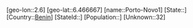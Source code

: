 ﻿---
location: [6.466667,2.6]
type: City
tags:
- geo/City


SpocWebEntityId: 35910
isDeleted: false
confidential: public

---
[geo-lon::2.6]
[geo-lat::6.466667]
[name::Porto-Novo1]
[State::]
[Country::[Benin](geo/Continent/Africa/Benin.md)]
[StateId::]
[Population::]
[Unknown::32]

